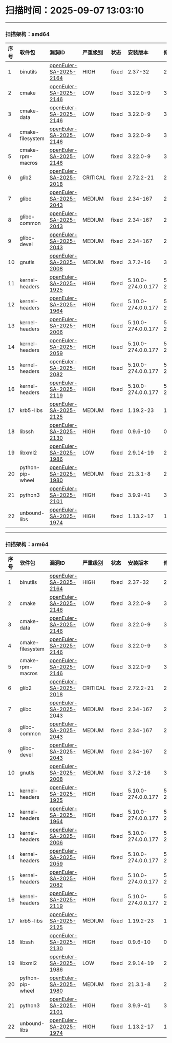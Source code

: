 # 扫描时间：2025-09-07 13:03:10

--- 
 ### 扫描架构：amd64 
|  序号  |  软件包  | 漏洞ID | 严重级别 |  状态  | 安装版本 | 修复版本 |
| :----- | :-----  | :-----  | :----- | :----- | :----- | :----- | 
| 1 | binutils | [openEuler-SA-2025-2164](https://www.openeuler.org/zh/security/security-bulletins/detail/?id=openEuler-SA-2025-2164) | HIGH | fixed | 2.37-32 | 2.37-36 |
| 2 | cmake | [openEuler-SA-2025-2146](https://www.openeuler.org/zh/security/security-bulletins/detail/?id=openEuler-SA-2025-2146) | LOW | fixed | 3.22.0-9 | 3.22.0-11 |
| 3 | cmake-data | [openEuler-SA-2025-2146](https://www.openeuler.org/zh/security/security-bulletins/detail/?id=openEuler-SA-2025-2146) | LOW | fixed | 3.22.0-9 | 3.22.0-11 |
| 4 | cmake-filesystem | [openEuler-SA-2025-2146](https://www.openeuler.org/zh/security/security-bulletins/detail/?id=openEuler-SA-2025-2146) | LOW | fixed | 3.22.0-9 | 3.22.0-11 |
| 5 | cmake-rpm-macros | [openEuler-SA-2025-2146](https://www.openeuler.org/zh/security/security-bulletins/detail/?id=openEuler-SA-2025-2146) | LOW | fixed | 3.22.0-9 | 3.22.0-11 |
| 6 | glib2 | [openEuler-SA-2025-2018](https://www.openeuler.org/zh/security/security-bulletins/detail/?id=openEuler-SA-2025-2018) | CRITICAL | fixed | 2.72.2-21 | 2.72.2-22 |
| 7 | glibc | [openEuler-SA-2025-2043](https://www.openeuler.org/zh/security/security-bulletins/detail/?id=openEuler-SA-2025-2043) | MEDIUM | fixed | 2.34-167 | 2.34-170 |
| 8 | glibc-common | [openEuler-SA-2025-2043](https://www.openeuler.org/zh/security/security-bulletins/detail/?id=openEuler-SA-2025-2043) | MEDIUM | fixed | 2.34-167 | 2.34-170 |
| 9 | glibc-devel | [openEuler-SA-2025-2043](https://www.openeuler.org/zh/security/security-bulletins/detail/?id=openEuler-SA-2025-2043) | MEDIUM | fixed | 2.34-167 | 2.34-170 |
| 10 | gnutls | [openEuler-SA-2025-2008](https://www.openeuler.org/zh/security/security-bulletins/detail/?id=openEuler-SA-2025-2008) | MEDIUM | fixed | 3.7.2-16 | 3.7.2-17 |
| 11 | kernel-headers | [openEuler-SA-2025-1925](https://www.openeuler.org/zh/security/security-bulletins/detail/?id=openEuler-SA-2025-1925) | HIGH | fixed | 5.10.0-274.0.0.177 | 5.10.0-275.0.0.178 |
| 12 | kernel-headers | [openEuler-SA-2025-1964](https://www.openeuler.org/zh/security/security-bulletins/detail/?id=openEuler-SA-2025-1964) | HIGH | fixed | 5.10.0-274.0.0.177 | 5.10.0-276.0.0.179 |
| 13 | kernel-headers | [openEuler-SA-2025-2006](https://www.openeuler.org/zh/security/security-bulletins/detail/?id=openEuler-SA-2025-2006) | HIGH | fixed | 5.10.0-274.0.0.177 | 5.10.0-277.0.0.180 |
| 14 | kernel-headers | [openEuler-SA-2025-2059](https://www.openeuler.org/zh/security/security-bulletins/detail/?id=openEuler-SA-2025-2059) | HIGH | fixed | 5.10.0-274.0.0.177 | 5.10.0-278.0.0.181 |
| 15 | kernel-headers | [openEuler-SA-2025-2082](https://www.openeuler.org/zh/security/security-bulletins/detail/?id=openEuler-SA-2025-2082) | HIGH | fixed | 5.10.0-274.0.0.177 | 5.10.0-279.0.0.182 |
| 16 | kernel-headers | [openEuler-SA-2025-2119](https://www.openeuler.org/zh/security/security-bulletins/detail/?id=openEuler-SA-2025-2119) | HIGH | fixed | 5.10.0-274.0.0.177 | 5.10.0-280.0.0.183 |
| 17 | krb5-libs | [openEuler-SA-2025-2125](https://www.openeuler.org/zh/security/security-bulletins/detail/?id=openEuler-SA-2025-2125) | MEDIUM | fixed | 1.19.2-23 | 1.19.2-26 |
| 18 | libssh | [openEuler-SA-2025-2130](https://www.openeuler.org/zh/security/security-bulletins/detail/?id=openEuler-SA-2025-2130) | HIGH | fixed | 0.9.6-10 | 0.9.6-11 |
| 19 | libxml2 | [openEuler-SA-2025-1986](https://www.openeuler.org/zh/security/security-bulletins/detail/?id=openEuler-SA-2025-1986) | LOW | fixed | 2.9.14-19 | 2.9.14-20 |
| 20 | python-pip-wheel | [openEuler-SA-2025-1980](https://www.openeuler.org/zh/security/security-bulletins/detail/?id=openEuler-SA-2025-1980) | MEDIUM | fixed | 21.3.1-8 | 21.3.1-9 |
| 21 | python3 | [openEuler-SA-2025-2101](https://www.openeuler.org/zh/security/security-bulletins/detail/?id=openEuler-SA-2025-2101) | HIGH | fixed | 3.9.9-41 | 3.9.9-42 |
| 22 | unbound-libs | [openEuler-SA-2025-1974](https://www.openeuler.org/zh/security/security-bulletins/detail/?id=openEuler-SA-2025-1974) | HIGH | fixed | 1.13.2-17 | 1.13.2-18 |

--- 
 ### 扫描架构：arm64 
|  序号  |  软件包  | 漏洞ID | 严重级别 |  状态  | 安装版本 | 修复版本 |
| :----- | :-----  | :-----  | :----- | :----- | :----- | :----- | 
| 1 | binutils | [openEuler-SA-2025-2164](https://www.openeuler.org/zh/security/security-bulletins/detail/?id=openEuler-SA-2025-2164) | HIGH | fixed | 2.37-32 | 2.37-36 |
| 2 | cmake | [openEuler-SA-2025-2146](https://www.openeuler.org/zh/security/security-bulletins/detail/?id=openEuler-SA-2025-2146) | LOW | fixed | 3.22.0-9 | 3.22.0-11 |
| 3 | cmake-data | [openEuler-SA-2025-2146](https://www.openeuler.org/zh/security/security-bulletins/detail/?id=openEuler-SA-2025-2146) | LOW | fixed | 3.22.0-9 | 3.22.0-11 |
| 4 | cmake-filesystem | [openEuler-SA-2025-2146](https://www.openeuler.org/zh/security/security-bulletins/detail/?id=openEuler-SA-2025-2146) | LOW | fixed | 3.22.0-9 | 3.22.0-11 |
| 5 | cmake-rpm-macros | [openEuler-SA-2025-2146](https://www.openeuler.org/zh/security/security-bulletins/detail/?id=openEuler-SA-2025-2146) | LOW | fixed | 3.22.0-9 | 3.22.0-11 |
| 6 | glib2 | [openEuler-SA-2025-2018](https://www.openeuler.org/zh/security/security-bulletins/detail/?id=openEuler-SA-2025-2018) | CRITICAL | fixed | 2.72.2-21 | 2.72.2-22 |
| 7 | glibc | [openEuler-SA-2025-2043](https://www.openeuler.org/zh/security/security-bulletins/detail/?id=openEuler-SA-2025-2043) | MEDIUM | fixed | 2.34-167 | 2.34-170 |
| 8 | glibc-common | [openEuler-SA-2025-2043](https://www.openeuler.org/zh/security/security-bulletins/detail/?id=openEuler-SA-2025-2043) | MEDIUM | fixed | 2.34-167 | 2.34-170 |
| 9 | glibc-devel | [openEuler-SA-2025-2043](https://www.openeuler.org/zh/security/security-bulletins/detail/?id=openEuler-SA-2025-2043) | MEDIUM | fixed | 2.34-167 | 2.34-170 |
| 10 | gnutls | [openEuler-SA-2025-2008](https://www.openeuler.org/zh/security/security-bulletins/detail/?id=openEuler-SA-2025-2008) | MEDIUM | fixed | 3.7.2-16 | 3.7.2-17 |
| 11 | kernel-headers | [openEuler-SA-2025-1925](https://www.openeuler.org/zh/security/security-bulletins/detail/?id=openEuler-SA-2025-1925) | HIGH | fixed | 5.10.0-274.0.0.177 | 5.10.0-275.0.0.178 |
| 12 | kernel-headers | [openEuler-SA-2025-1964](https://www.openeuler.org/zh/security/security-bulletins/detail/?id=openEuler-SA-2025-1964) | HIGH | fixed | 5.10.0-274.0.0.177 | 5.10.0-276.0.0.179 |
| 13 | kernel-headers | [openEuler-SA-2025-2006](https://www.openeuler.org/zh/security/security-bulletins/detail/?id=openEuler-SA-2025-2006) | HIGH | fixed | 5.10.0-274.0.0.177 | 5.10.0-277.0.0.180 |
| 14 | kernel-headers | [openEuler-SA-2025-2059](https://www.openeuler.org/zh/security/security-bulletins/detail/?id=openEuler-SA-2025-2059) | HIGH | fixed | 5.10.0-274.0.0.177 | 5.10.0-278.0.0.181 |
| 15 | kernel-headers | [openEuler-SA-2025-2082](https://www.openeuler.org/zh/security/security-bulletins/detail/?id=openEuler-SA-2025-2082) | HIGH | fixed | 5.10.0-274.0.0.177 | 5.10.0-279.0.0.182 |
| 16 | kernel-headers | [openEuler-SA-2025-2119](https://www.openeuler.org/zh/security/security-bulletins/detail/?id=openEuler-SA-2025-2119) | HIGH | fixed | 5.10.0-274.0.0.177 | 5.10.0-280.0.0.183 |
| 17 | krb5-libs | [openEuler-SA-2025-2125](https://www.openeuler.org/zh/security/security-bulletins/detail/?id=openEuler-SA-2025-2125) | MEDIUM | fixed | 1.19.2-23 | 1.19.2-26 |
| 18 | libssh | [openEuler-SA-2025-2130](https://www.openeuler.org/zh/security/security-bulletins/detail/?id=openEuler-SA-2025-2130) | HIGH | fixed | 0.9.6-10 | 0.9.6-11 |
| 19 | libxml2 | [openEuler-SA-2025-1986](https://www.openeuler.org/zh/security/security-bulletins/detail/?id=openEuler-SA-2025-1986) | LOW | fixed | 2.9.14-19 | 2.9.14-20 |
| 20 | python-pip-wheel | [openEuler-SA-2025-1980](https://www.openeuler.org/zh/security/security-bulletins/detail/?id=openEuler-SA-2025-1980) | MEDIUM | fixed | 21.3.1-8 | 21.3.1-9 |
| 21 | python3 | [openEuler-SA-2025-2101](https://www.openeuler.org/zh/security/security-bulletins/detail/?id=openEuler-SA-2025-2101) | HIGH | fixed | 3.9.9-41 | 3.9.9-42 |
| 22 | unbound-libs | [openEuler-SA-2025-1974](https://www.openeuler.org/zh/security/security-bulletins/detail/?id=openEuler-SA-2025-1974) | HIGH | fixed | 1.13.2-17 | 1.13.2-18 |

